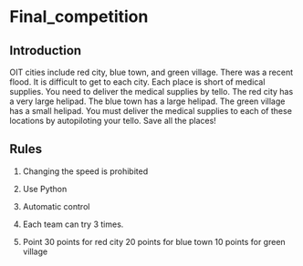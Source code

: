 # Final_competition

## Introduction
OIT cities include red city, blue town, and green village. There was a recent flood. It is difficult to get to each city. Each place is short of medical supplies. You need to deliver the medical supplies by tello.
The red city has a very large helipad. The blue town has a large helipad. The green village has a small helipad.
You must deliver the medical supplies to each of these locations by autopiloting your tello. Save all the places!

## Rules
1. Changing the speed is prohibited
2. Use Python
3. Automatic control
4. Each team can try 3 times.

5. Point
30 points for red city
20 points for blue town
10 points for green village

